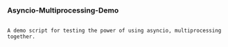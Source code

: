 ### Asyncio-Multiprocessing-Demo

```

A demo script for testing the power of using asyncio, multiprocessing together.

```
